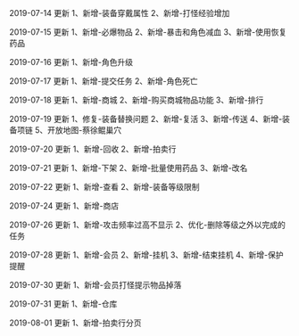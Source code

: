 2019-07-14 更新
1、新增-装备穿戴属性
2、新增-打怪经验增加

2019-07-15 更新
1、新增-必爆物品
2、新增-暴击和角色减血
3、新增-使用恢复药品

2019-07-16 更新
1、新增-角色升级

2019-07-17 更新
1、新增-提交任务
2、新增-角色死亡

2019-07-18 更新
1、新增-商城
2、新增-购买商城物品功能
3、新增-排行

2019-07-19 更新
1、修复-装备替换问题
2、新增-复活
3、新增-传送
4、新增-装备项链
5、开放地图-蔡徐鲲巢穴

2019-07-20 更新
1、新增-回收
2、新增-拍卖行

2019-07-21 更新
1、新增-下架
2、新增-批量使用药品
3、新增-改名

2019-07-22 更新
1、新增-查看
2、新增-装备等级限制

2019-07-24 更新
1、新增-商店

2019-07-26 更新
1、新增-攻击频率过高不显示
2、优化-删除等级之外以完成的任务

2019-07-28 更新
1、新增-会员
2、新增-挂机
3、新增-结束挂机
4、新增-保护提醒

2019-07-30 更新
1、新增-会员打怪提示物品掉落

2019-07-31 更新
1、新增-仓库

2019-08-01 更新
1、新增-拍卖行分页